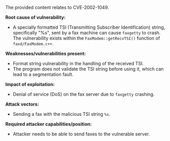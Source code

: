 The provided content relates to CVE-2002-1049.

**Root cause of vulnerability:**
- A specially formatted TSI (Transmitting Subscriber Identification) string, specifically "%s", sent by a fax machine can cause `faxgetty` to crash. The vulnerability exists within the `FaxModem::getRecvTSI()` function of `faxd/FaxModem.c++`.

**Weaknesses/vulnerabilities present:**
- Format string vulnerability in the handling of the received TSI.
- The program does not validate the TSI string before using it, which can lead to a segmentation fault.

**Impact of exploitation:**
- Denial of service (DoS) on the fax server due to `faxgetty` crashing.

**Attack vectors:**
- Sending a fax with the malicious TSI string `%s`.

**Required attacker capabilities/position:**
- Attacker needs to be able to send faxes to the vulnerable server.